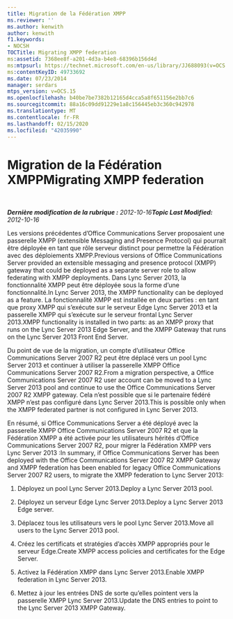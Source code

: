 ```yaml
---
title: Migration de la Fédération XMPP
ms.reviewer: ''
ms.author: kenwith
author: kenwith
f1.keywords:
- NOCSH
TOCTitle: Migrating XMPP federation
ms:assetid: 7368ee8f-a201-4d3a-b4e8-68396b156d4d
ms:mtpsurl: https://technet.microsoft.com/en-us/library/JJ688093(v=OCS.15)
ms:contentKeyID: 49733692
ms.date: 07/23/2014
manager: serdars
mtps_version: v=OCS.15
ms.openlocfilehash: b40be7be7382b12165d4cca5a8f651156e2bb7c6
ms.sourcegitcommit: 88a16c09dd91229e1a8c156445eb3c360c942978
ms.translationtype: MT
ms.contentlocale: fr-FR
ms.lasthandoff: 02/15/2020
ms.locfileid: "42035990"
---
```

<div data-xmlns="http://www.w3.org/1999/xhtml">

<div class="topic" data-xmlns="http://www.w3.org/1999/xhtml" data-msxsl="urn:schemas-microsoft-com:xslt" data-cs="http://msdn.microsoft.com/">

<div data-asp="http://msdn2.microsoft.com/asp">

# <a name="migrating-xmpp-federation"></a><span data-ttu-id="a8150-102">Migration de la Fédération XMPP</span><span class="sxs-lookup"><span data-stu-id="a8150-102">Migrating XMPP federation</span></span>

</div>

<div id="mainSection">

<div id="mainBody">

<span> </span>

<span data-ttu-id="a8150-103">_**Dernière modification de la rubrique :** 2012-10-16_</span><span class="sxs-lookup"><span data-stu-id="a8150-103">_**Topic Last Modified:** 2012-10-16_</span></span>

<span data-ttu-id="a8150-104">Les versions précédentes d’Office Communications Server proposaient une passerelle XMPP (extensible Messaging and Presence Protocol) qui pourrait être déployée en tant que rôle serveur distinct pour permettre la Fédération avec des déploiements XMPP.</span><span class="sxs-lookup"><span data-stu-id="a8150-104">Previous versions of Office Communications Server provided an extensible messaging and presence protocol (XMPP) gateway that could be deployed as a separate server role to allow federating with XMPP deployments.</span></span> <span data-ttu-id="a8150-105">Dans Lync Server 2013, la fonctionnalité XMPP peut être déployée sous la forme d’une fonctionnalité.</span><span class="sxs-lookup"><span data-stu-id="a8150-105">In Lync Server 2013, the XMPP functionality can be deployed as a feature.</span></span> <span data-ttu-id="a8150-106">La fonctionnalité XMPP est installée en deux parties : en tant que proxy XMPP qui s’exécute sur le serveur Edge Lync Server 2013 et la passerelle XMPP qui s’exécute sur le serveur frontal Lync Server 2013.</span><span class="sxs-lookup"><span data-stu-id="a8150-106">XMPP functionality is installed in two parts: as an XMPP proxy that runs on the Lync Server 2013 Edge Server, and the XMPP Gateway that runs on the Lync Server 2013 Front End Server.</span></span>

<span data-ttu-id="a8150-107">Du point de vue de la migration, un compte d’utilisateur Office Communications Server 2007 R2 peut être déplacé vers un pool Lync Server 2013 et continuer à utiliser la passerelle XMPP Office Communications Server 2007 R2.</span><span class="sxs-lookup"><span data-stu-id="a8150-107">From a migration perspective, a Office Communications Server 2007 R2 user account can be moved to a Lync Server 2013 pool and continue to use the Office Communications Server 2007 R2 XMPP gateway.</span></span> <span data-ttu-id="a8150-108">Cela n’est possible que si le partenaire fédéré XMPP n’est pas configuré dans Lync Server 2013.</span><span class="sxs-lookup"><span data-stu-id="a8150-108">This is possible only when the XMPP federated partner is not configured in Lync Server 2013.</span></span>

<span data-ttu-id="a8150-109">En résumé, si Office Communications Server a été déployé avec la passerelle XMPP Office Communications Server 2007 R2 et que la Fédération XMPP a été activée pour les utilisateurs hérités d’Office Communications Server 2007 R2, pour migrer la Fédération XMPP vers Lync Server 2013 :</span><span class="sxs-lookup"><span data-stu-id="a8150-109">In summary, if Office Communications Server has been deployed with the Office Communications Server 2007 R2 XMPP Gateway and XMPP federation has been enabled for legacy Office Communications Server 2007 R2 users, to migrate the XMPP federation to Lync Server 2013:</span></span>

1.  <span data-ttu-id="a8150-110">Déployez un pool Lync Server 2013.</span><span class="sxs-lookup"><span data-stu-id="a8150-110">Deploy a Lync Server 2013 pool.</span></span>

2.  <span data-ttu-id="a8150-111">Déployez un serveur Edge Lync Server 2013.</span><span class="sxs-lookup"><span data-stu-id="a8150-111">Deploy a Lync Server 2013 Edge server.</span></span>

3.  <span data-ttu-id="a8150-112">Déplacez tous les utilisateurs vers le pool Lync Server 2013.</span><span class="sxs-lookup"><span data-stu-id="a8150-112">Move all users to the Lync Server 2013 pool.</span></span>

4.  <span data-ttu-id="a8150-113">Créez les certificats et stratégies d’accès XMPP appropriés pour le serveur Edge.</span><span class="sxs-lookup"><span data-stu-id="a8150-113">Create XMPP access policies and certificates for the Edge Server.</span></span>

5.  <span data-ttu-id="a8150-114">Activez la Fédération XMPP dans Lync Server 2013.</span><span class="sxs-lookup"><span data-stu-id="a8150-114">Enable XMPP federation in Lync Server 2013.</span></span> 

6.  <span data-ttu-id="a8150-115">Mettez à jour les entrées DNS de sorte qu’elles pointent vers la passerelle XMPP Lync Server 2013.</span><span class="sxs-lookup"><span data-stu-id="a8150-115">Update the DNS entries to point to the Lync Server 2013 XMPP Gateway.</span></span>

</div>

<span> </span>

</div>

</div>

</div>

